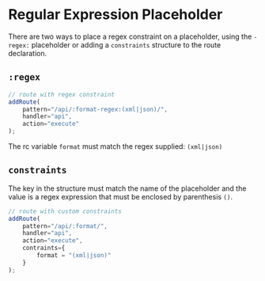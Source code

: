 # Regular Expression Placeholder

There are two ways to place a regex constraint on a placeholder, using the `-regex:` placeholder or adding a `constraints` structure to the route declaration.

## `:regex`

```js
// route with regex constraint
addRoute(
    pattern="/api/:format-regex:(xml|json)/",
    handler="api",
    action="execute"
);
```

The rc variable `format` must match the regex supplied: `(xml|json)`


## `constraints`

The key in the structure must match the name of the placeholder and the value is a regex expression that must be enclosed by parenthesis `()`.

```js
// route with custom constraints
addRoute(
    pattern="/api/:format/",
    handler="api",
    action="execute",
    contraints={
        format = "(xml|json)"
    }
);
```

     